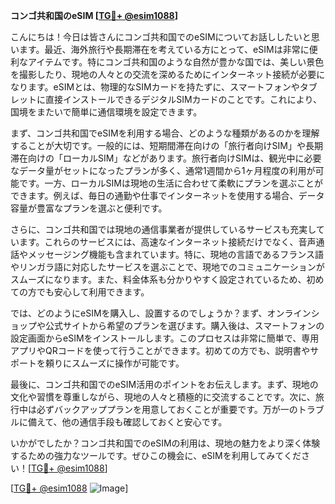 **コンゴ共和国のeSIM [[TG💪+ @esim1088](https://t.me/s/esim1088)]**

こんにちは！今日は皆さんにコンゴ共和国でのeSIMについてお話ししたいと思います。最近、海外旅行や長期滞在を考えている方にとって、eSIMは非常に便利なアイテムです。特にコンゴ共和国のような自然が豊かな国では、美しい景色を撮影したり、現地の人々との交流を深めるためにインターネット接続が必要になります。eSIMとは、物理的なSIMカードを持たずに、スマートフォンやタブレットに直接インストールできるデジタルSIMカードのことです。これにより、国境をまたいで簡単に通信環境を設定できます。

まず、コンゴ共和国でeSIMを利用する場合、どのような種類があるのかを理解することが大切です。一般的には、短期間滞在向けの「旅行者向けSIM」や長期滞在向けの「ローカルSIM」などがあります。旅行者向けSIMは、観光中に必要なデータ量がセットになったプランが多く、通常1週間から1ヶ月程度の利用が可能です。一方、ローカルSIMは現地の生活に合わせて柔軟にプランを選ぶことができます。例えば、毎日の通勤や仕事でインターネットを使用する場合、データ容量が豊富なプランを選ぶと便利です。

さらに、コンゴ共和国では現地の通信事業者が提供しているサービスも充実しています。これらのサービスには、高速なインターネット接続だけでなく、音声通話やメッセージング機能も含まれています。特に、現地の言語であるフランス語やリンガラ語に対応したサービスを選ぶことで、現地でのコミュニケーションがスムーズになります。また、料金体系も分かりやすく設定されているため、初めての方でも安心して利用できます。

では、どのようにeSIMを購入し、設置するのでしょうか？まず、オンラインショップや公式サイトから希望のプランを選びます。購入後は、スマートフォンの設定画面からeSIMをインストールします。このプロセスは非常に簡単で、専用アプリやQRコードを使って行うことができます。初めての方でも、説明書やサポートを頼りにスムーズに操作が可能です。

最後に、コンゴ共和国でのeSIM活用のポイントをお伝えします。まず、現地の文化や習慣を尊重しながら、現地の人々と積極的に交流することです。次に、旅行中は必ずバックアッププランを用意しておくことが重要です。万が一のトラブルに備えて、他の通信手段も確認しておくと安心です。

いかがでしたか？コンゴ共和国でのeSIMの利用は、現地の魅力をより深く体験するための強力なツールです。ぜひこの機会に、eSIMを利用してみてください！[[TG💪+ @esim1088](https://t.me/s/esim1088)]

[[TG💪+ @esim1088](https://t.me/s/esim1088) ![Image](https://i.postimg.cc/Y0z9fWf4/image.png)]